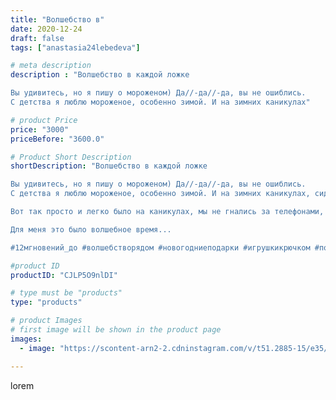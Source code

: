 ```yaml
---
title: "Волшебство в"
date: 2020-12-24
draft: false
tags: ["anastasia24lebedeva"]

# meta description
description : "Волшебство в каждой ложке

Вы удивитесь, но я пишу о мороженом) Да//-да//-да, вы не ошиблись.
С детства я люблю мороженое, особенно зимой. И на зимних каникулах"

# product Price
price: "3000"
priceBefore: "3600.0"

# Product Short Description
shortDescription: "Волшебство в каждой ложке

Вы удивитесь, но я пишу о мороженом) Да//-да//-да, вы не ошиблись.
С детства я люблю мороженое, особенно зимой. И на зимних каникулах, сидя перед телевизором и смотря мультфильмы, чаще всего я ела мороженое. Мы покупали весовое, потом брали тарелочку поглубже и добавляли все, что находилось в холодильнике... Шоколад(благо его было много в подарочных кульках), фрукты, орехи, мармелад... А потом пробовали друг у друга, бывало что и забирали себе  понравившееся.

Вот так просто и легко было на каникулах, мы не гнались за телефонами, не знали о селфи и наслаждались мороженым.

Для меня это было волшебное время... 

#12мгновений_до #волшебстворядом #новогодниеподарки #игрушкикрючком #подаркисвоимируками #подарки#ручнаяработа #зефирныеигрушки #флетлейфото #новогодниеигрушки #2021 #минеральныеводы #фото_proкачка"

#product ID
productID: "CJLP5O9nlDI"

# type must be "products"
type: "products"

# product Images
# first image will be shown in the product page
images:
  - image: "https://scontent-arn2-2.cdninstagram.com/v/t51.2885-15/e35/133200457_1620161461523796_7764503096223787925_n.jpg?se=7&tp=1&_nc_ht=scontent-arn2-2.cdninstagram.com&_nc_cat=100&_nc_ohc=DxaW4I8yn9YAX9oaBUb&ccb=7-4&oh=f500a56f5d67445f28ac17437d03136a&oe=6084895B&ig_cache_key=MjQ3MTEzODcyNDMxNjg2MDYxNg%3D%3D.2-ccb7-4"

---
```

lorem
